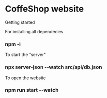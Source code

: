 # CoffeShop website
Getting started


For installing all dependecies
### npm -i

To start the "server"
### npx server-json --watch src/api/db.json


To open the website
### npm run start --watch